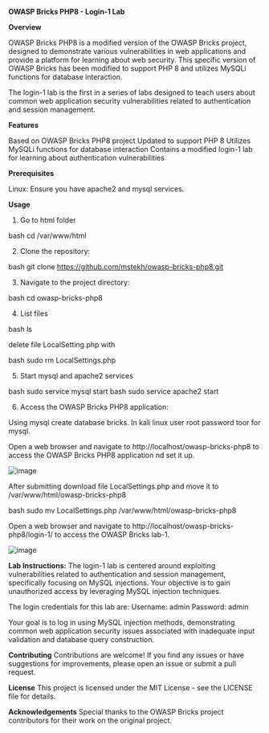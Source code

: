 **OWASP Bricks PHP8 - Login-1 Lab**

**Overview**

OWASP Bricks PHP8 is a modified version of the OWASP Bricks project, designed to demonstrate various vulnerabilities in web applications and provide a platform for learning about web security. This specific version of OWASP Bricks has been modified to support PHP 8 and utilizes MySQLi functions for database interaction.

The login-1 lab is the first in a series of labs designed to teach users about common web application security vulnerabilities related to authentication and session management.

**Features**

Based on OWASP Bricks PHP8 project Updated to support PHP 8 Utilizes MySQLi functions for database interaction Contains a modified login-1 lab for learning about authentication vulnerabilities

**Prerequisites**

Linux: Ensure you have apache2 and mysql services.

**Usage**

1. Go to html folder

bash cd /var/www/html

2. Clone the repository:

bash git clone https://github.com/mstekh/owasp-bricks-php8.git

3. Navigate to the project directory:

bash cd owasp-bricks-php8

4. List files

bash ls

delete file LocalSetting.php with 

bash sudo rm LocalSettings.php

5. Start mysql and apache2 services

bash sudo service mysql start 
bash sudo service apache2 start 

6. Access the OWASP Bricks PHP8 application:

Using mysql create database bricks. In kali linux user root password toor for mysql.

Open a web browser and navigate to http://localhost/owasp-bricks-php8 to access the OWASP Bricks PHP8 application nd set it up.

![image](https://github.com/mstekh/owasp-bricks-php8/assets/119841626/51d68368-e158-4111-9b65-4abebbd71f7a)

After submitting download file LocalSettings.php and move it to /var/www/html/owasp-bricks-php8

bash sudo mv LocalSettings.php /var/www/html/owasp-bricks-php8

Open a web browser and navigate to http://localhost/owasp-bricks-php8/login-1/ to access the OWASP Bricks lab-1.

![image](https://github.com/mstekh/owasp-bricks-php8/assets/119841626/0a24ae49-4f2c-4cfc-b8b2-e0d431d89a44)

**Lab Instructions:**
The login-1 lab is centered around exploiting vulnerabilities related to authentication and session management, specifically focusing on MySQL injections. Your objective is to gain unauthorized access by leveraging MySQL injection techniques.

The login credentials for this lab are:
Username: admin 
Password: admin

Your goal is to log in using MySQL injection methods, demonstrating common web application security issues associated with inadequate input validation and database query construction.

**Contributing**
Contributions are welcome! If you find any issues or have suggestions for improvements, please open an issue or submit a pull request.

**License** 
This project is licensed under the MIT License - see the LICENSE file for details.

**Acknowledgements**
Special thanks to the OWASP Bricks project contributors for their work on the original project.

